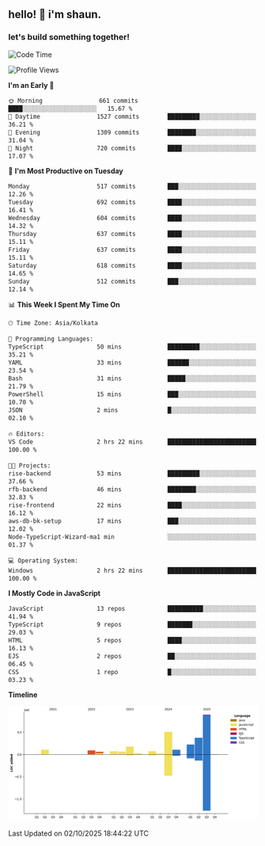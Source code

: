 ## hello! 👋 i'm shaun. 
### let's build something together!
<!--START_SECTION:waka-->
![Code Time](http://img.shields.io/badge/Code%20Time-438%20hrs%2035%20mins-blue)

![Profile Views](http://img.shields.io/badge/Profile%20Views-0-blue)

**I'm an Early 🐤** 

```text
🌞 Morning                661 commits         ████░░░░░░░░░░░░░░░░░░░░░   15.67 % 
🌆 Daytime                1527 commits        █████████░░░░░░░░░░░░░░░░   36.21 % 
🌃 Evening                1309 commits        ████████░░░░░░░░░░░░░░░░░   31.04 % 
🌙 Night                  720 commits         ████░░░░░░░░░░░░░░░░░░░░░   17.07 % 
```
📅 **I'm Most Productive on Tuesday** 

```text
Monday                   517 commits         ███░░░░░░░░░░░░░░░░░░░░░░   12.26 % 
Tuesday                  692 commits         ████░░░░░░░░░░░░░░░░░░░░░   16.41 % 
Wednesday                604 commits         ████░░░░░░░░░░░░░░░░░░░░░   14.32 % 
Thursday                 637 commits         ████░░░░░░░░░░░░░░░░░░░░░   15.11 % 
Friday                   637 commits         ████░░░░░░░░░░░░░░░░░░░░░   15.11 % 
Saturday                 618 commits         ████░░░░░░░░░░░░░░░░░░░░░   14.65 % 
Sunday                   512 commits         ███░░░░░░░░░░░░░░░░░░░░░░   12.14 % 
```


📊 **This Week I Spent My Time On** 

```text
🕑︎ Time Zone: Asia/Kolkata

💬 Programming Languages: 
TypeScript               50 mins             █████████░░░░░░░░░░░░░░░░   35.21 % 
YAML                     33 mins             ██████░░░░░░░░░░░░░░░░░░░   23.54 % 
Bash                     31 mins             █████░░░░░░░░░░░░░░░░░░░░   21.79 % 
PowerShell               15 mins             ███░░░░░░░░░░░░░░░░░░░░░░   10.70 % 
JSON                     2 mins              █░░░░░░░░░░░░░░░░░░░░░░░░   02.10 % 

🔥 Editors: 
VS Code                  2 hrs 22 mins       █████████████████████████   100.00 % 

🐱‍💻 Projects: 
rise-backend             53 mins             █████████░░░░░░░░░░░░░░░░   37.66 % 
rfb-backend              46 mins             ████████░░░░░░░░░░░░░░░░░   32.83 % 
rise-frontend            22 mins             ████░░░░░░░░░░░░░░░░░░░░░   16.12 % 
aws-db-bk-setup          17 mins             ███░░░░░░░░░░░░░░░░░░░░░░   12.02 % 
Node-TypeScript-Wizard-ma1 min               ░░░░░░░░░░░░░░░░░░░░░░░░░   01.37 % 

💻 Operating System: 
Windows                  2 hrs 22 mins       █████████████████████████   100.00 % 
```

**I Mostly Code in JavaScript** 

```text
JavaScript               13 repos            ██████████░░░░░░░░░░░░░░░   41.94 % 
TypeScript               9 repos             ███████░░░░░░░░░░░░░░░░░░   29.03 % 
HTML                     5 repos             ████░░░░░░░░░░░░░░░░░░░░░   16.13 % 
EJS                      2 repos             ██░░░░░░░░░░░░░░░░░░░░░░░   06.45 % 
CSS                      1 repo              █░░░░░░░░░░░░░░░░░░░░░░░░   03.23 % 
```



**Timeline**

![Lines of Code chart](https://raw.githubusercontent.com/ShaunDaniel/ShaunDaniel/main/assets/bar_graph.png)


 Last Updated on 02/10/2025 18:44:22 UTC
<!--END_SECTION:waka-->
